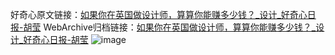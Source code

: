 好奇心原文链接：[如果你在英国做设计师，算算你能赚多少钱？_设计_好奇心日报-胡莹](https://www.qdaily.com/articles/8459.html)
WebArchive归档链接：[如果你在英国做设计师，算算你能赚多少钱？_设计_好奇心日报-胡莹](http://web.archive.org/web/20161023223054/http://www.qdaily.com:80/articles/8459.html)
![image](http://ww3.sinaimg.cn/large/007d5XDply1g3vd7nhcxqj30u03k2e81)